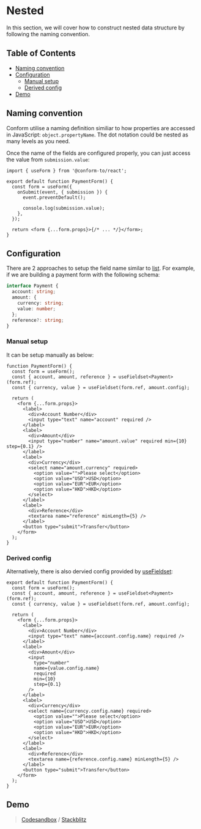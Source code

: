 # Nested

In this section, we will cover how to construct nested data structure by following the naming convention.

<!-- aside -->

## Table of Contents

- [Naming convention](#naming-convention)
- [Configuration](#configuration)
  - [Manual setup](#manual-setup)
  - [Derived config](#derived-config)
- [Demo](#demo)

<!-- /aside -->

## Naming convention

Conform utilise a naming definition similiar to how properties are accessed in JavaScript: `object.propertyName`. The dot notation could be nested as many levels as you need.

Once the name of the fields are configured properly, you can just access the value from `submission.value`:

```tsx
import { useForm } from '@conform-to/react';

export default function PaymentForm() {
  const form = useForm({
    onSubmit(event, { submission }) {
      event.preventDefault();

      console.log(submission.value);
    },
  });

  return <form {...form.props}>{/* ... */}</form>;
}
```

## Configuration

There are 2 approaches to setup the field name similar to [list](../list). For example, if we are building a payment form with the following schema:

```ts
interface Payment {
  account: string;
  amount: {
    currency: string;
    value: number;
  };
  reference?: string;
}
```

### Manual setup

It can be setup manually as below:

```tsx
function PaymentForm() {
  const form = useForm();
  const { account, amount, reference } = useFieldset<Payment>(form.ref);
  const { currency, value } = useFieldset(form.ref, amount.config);

  return (
    <form {...form.props}>
      <label>
        <div>Account Number</div>
        <input type="text" name="account" required />
      </label>
      <label>
        <div>Amount</div>
        <input type="number" name="amount.value" required min={10} step={0.1} />
      </label>
      <label>
        <div>Currency</div>
        <select name="amount.currency" required>
          <option value="">Please select</option>
          <option value="USD">USD</option>
          <option value="EUR">EUR</option>
          <option value="HKD">HKD</option>
        </select>
      </label>
      <label>
        <div>Reference</div>
        <textarea name="reference" minLength={5} />
      </label>
      <button type="submit">Transfer</button>
    </form>
  );
}
```

### Derived config

Alternatively, there is also dervied config provided by [useFieldset](/packages/conform-react/README.md#usefieldset):

```tsx
export default function PaymentForm() {
  const form = useForm();
  const { account, amount, reference } = useFieldset<Payment>(form.ref);
  const { currency, value } = useFieldset(form.ref, amount.config);

  return (
    <form {...form.props}>
      <label>
        <div>Account Number</div>
        <input type="text" name={account.config.name} required />
      </label>
      <label>
        <div>Amount</div>
        <input
          type="number"
          name={value.config.name}
          required
          min={10}
          step={0.1}
        />
      </label>
      <label>
        <div>Currency</div>
        <select name={currency.config.name} required>
          <option value="">Please select</option>
          <option value="USD">USD</option>
          <option value="EUR">EUR</option>
          <option value="HKD">HKD</option>
        </select>
      </label>
      <label>
        <div>Reference</div>
        <textarea name={reference.config.name} minLength={5} />
      </label>
      <button type="submit">Transfer</button>
    </form>
  );
}
```

## Demo

> [Codesandbox](https://codesandbox.io/s/github/edmundhung/conform/tree/main/docs/examples/nested) / [Stackblitz](https://stackblitz.com/github/edmundhung/conform/tree/main/docs/examples/nested)
